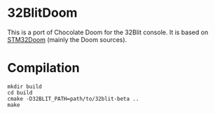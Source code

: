 # 32BlitDoom

This is a port of Chocolate Doom for the 32Blit console. It is based on [STM32Doom](https://github.com/floppes/stm32doom) (mainly the Doom sources).

# Compilation


```
mkdir build
cd build
cmake -D32BLIT_PATH=path/to/32blit-beta ..
make
```